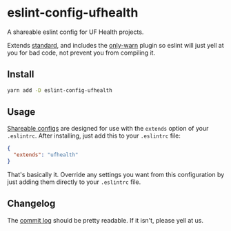 # eslint-config-ufhealth

A shareable eslint config for UF Health projects.

Extends [standard](https://github.com/standard/eslint-config-standard), and includes the [only-warn](https://github.com/bfanger/eslint-plugin-only-warn) plugin so eslint will just yell at you for bad code, not prevent you from compiling it.

## Install

```bash
yarn add -D eslint-config-ufhealth
```

## Usage

[Shareable configs](http://eslint.org/docs/developer-guide/shareable-configs) are designed for use with the `extends` option of your `.eslintrc`. After installing, just add this to your `.eslintrc` file:

```json
{
  "extends": "ufhealth"
}
```

That's basically it. Override any settings you want from this configuration by just adding them directly to your `.eslintrc` file.

## Changelog

The [commit log](./commits/master) should be pretty readable. If it isn't, please yell at us.
